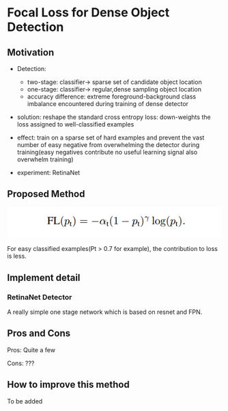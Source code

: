 # Focal Loss for Dense Object Detection

## Motivation

* Detection: 
    * two-stage: classifier-> sparse set of candidate object location
    * one-stage: classifier-> regular,dense sampling object location
    * accuracy difference: extreme foreground-background class imbalance encountered during training of dense detector

* solution: reshape the standard cross entropy loss: down-weights the loss assigned to well-classified examples

* effect: train on a sparse set of hard examples and prevent the vast number of easy negative from overwhelming the detector during training(easy negatives contribute no useful learning signal also overwhelm training)

* experiment: RetinaNet

## Proposed Method

![](/images/focal_loss.png)

For easy classified examples(Pt > 0.7 for example), the contribution to loss is less.

## Implement detail

### RetinaNet Detector

A really simple one stage network which is based on resnet and FPN.

## Pros and Cons

Pros: Quite a few

Cons: ???

## How to improve this method

To be added